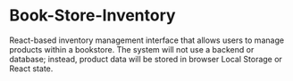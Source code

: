 # Book-Store-Inventory

React-based inventory
management interface that allows users to manage products within a bookstore. The
system will not use a backend or database; instead, product data will be stored in
browser Local Storage or React state.
